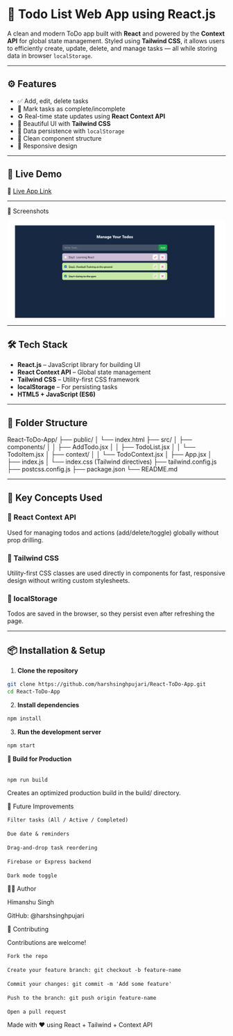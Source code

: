 # 📝 Todo List Web App using React.js

A clean and modern ToDo app built with **React** and powered by the **Context API** for global state management. Styled using **Tailwind CSS**, it allows users to efficiently create, update, delete, and manage tasks — all while storing data in browser `localStorage`.

---

## ⚙️ Features

- ✅ Add, edit, delete tasks
- 📌 Mark tasks as complete/incomplete
- ♻️ Real-time state updates using **React Context API**
- 🎨 Beautiful UI with **Tailwind CSS**
- 💾 Data persistence with `localStorage`
- 🧩 Clean component structure
- 📱 Responsive design

---

## 🚀 Live Demo

🔗 [Live App Link](https://todolist-web-app-reactjs.netlify.app/)  


---

🌈 Screenshots

![App Screenshot](./src/assets/Screenshot1.png)

---

## 🛠 Tech Stack

- **React.js** – JavaScript library for building UI
- **React Context API** – Global state management
- **Tailwind CSS** – Utility-first CSS framework
- **localStorage** – For persisting tasks
- **HTML5 + JavaScript (ES6)**

---

## 📂 Folder Structure
React-ToDo-App/
├── public/
│ └── index.html
├── src/
│ ├── components/
│ │ ├── AddTodo.jsx
│ │ ├── TodoList.jsx
│ │ └── TodoItem.jsx
│ ├── context/
│ │ └── TodoContext.jsx
│ ├── App.jsx
│ ├── index.js
│ └── index.css (Tailwind directives)
├── tailwind.config.js
├── postcss.config.js
├── package.json
└── README.md


---

## 🧠 Key Concepts Used

### 🔄 React Context API
Used for managing todos and actions (add/delete/toggle) globally without prop drilling.

### 🎨 Tailwind CSS
Utility-first CSS classes are used directly in components for fast, responsive design without writing custom stylesheets.

### 💾 localStorage
Todos are saved in the browser, so they persist even after refreshing the page.

---

## 📦 Installation & Setup

1. **Clone the repository**

```bash
git clone https://github.com/harshsinghpujari/React-ToDo-App.git
cd React-ToDo-App
```
2. **Install dependencies**

```bash
npm install
```
3. **Run the development server**

```bash
npm start
```

**🧪 Build for Production**
```bash

npm run build
```

Creates an optimized production build in the build/ directory.


🔧 Future Improvements

    Filter tasks (All / Active / Completed)

    Due date & reminders

    Drag-and-drop task reordering

    Firebase or Express backend

    Dark mode toggle


🧑‍💻 Author

Himanshu Singh

GitHub: @harshsinghpujari


🙌 Contributing

Contributions are welcome!

    Fork the repo

    Create your feature branch: git checkout -b feature-name

    Commit your changes: git commit -m 'Add some feature'

    Push to the branch: git push origin feature-name

    Open a pull request

Made with ❤️ using React + Tailwind + Context API